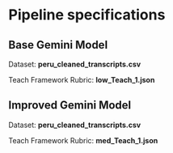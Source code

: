 # Pipeline specifications


## Base Gemini Model

Dataset: **peru_cleaned_transcripts.csv**

Teach Framework Rubric: **low_Teach_1.json**


## Improved Gemini Model

Dataset: **peru_cleaned_transcripts.csv**

Teach Framework Rubric: **med_Teach_1.json**

